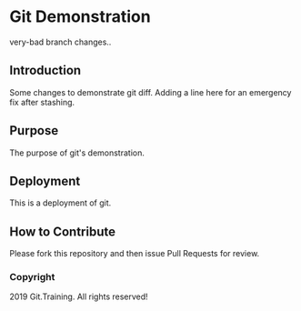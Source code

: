 # Git Demonstration

very-bad branch changes..

## Introduction

Some changes to demonstrate git diff.
Adding a line here for an emergency fix after stashing.

## Purpose

The purpose of git's demonstration.

## Deployment

This is a deployment of git.

## How to Contribute

Please fork this repository and then issue Pull Requests for review.

### Copyright

2019 Git.Training.
All rights reserved!
